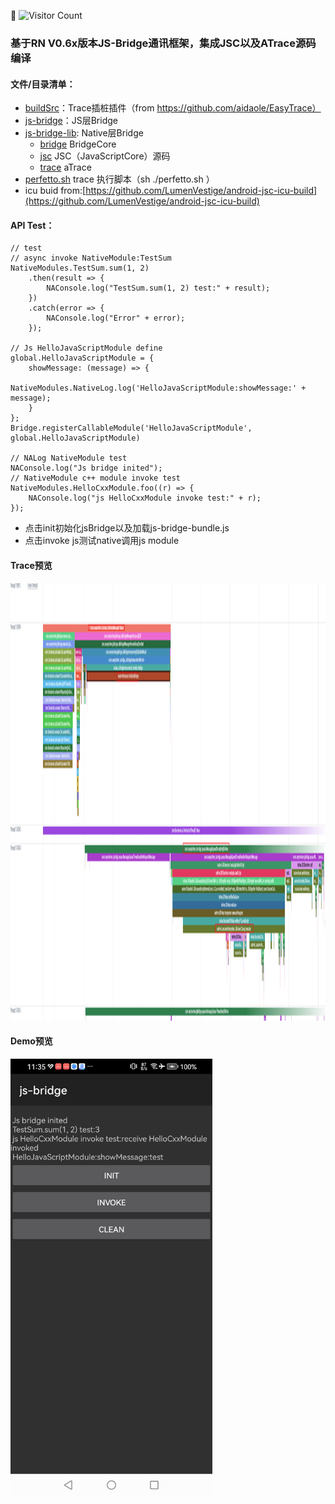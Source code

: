 
<p>
  <strong>👀</strong>
  <img src="https://profile-counter.glitch.me/LumenVestige.RNJsBridgeWithJSCSourceCompile/count.svg" alt="Visitor Count"  width="120"/>
</p>

### 基于RN V0.6x版本JS-Bridge通讯框架，集成JSC以及ATrace源码编译


#### 文件/目录清单： 
+ [buildSrc](buildSrc)：Trace插桩插件（from https://github.com/aidaole/EasyTrace）
+ [js-bridge](js-bridge)：JS层Bridge
+ [js-bridge-lib](js-bridge-lib): Native层Bridge
  + [bridge](js-bridge-lib/src/main/cpp/bridge) BridgeCore
  + [jsc](js-bridge-lib/src/main/cpp/jsc) JSC（JavaScriptCore）源码
  + [trace](js-bridge-lib/src/main/cpp/trace) aTrace
+ [perfetto.sh](perfetto.sh) trace 执行脚本（sh ./perfetto.sh ）
+ icu buid from:[https://github.com/LumenVestige/android-jsc-icu-build](https://github.com/LumenVestige/android-jsc-icu-build)
#### API Test：
```
// test
// async invoke NativeModule:TestSum
NativeModules.TestSum.sum(1, 2)
    .then(result => {
        NAConsole.log("TestSum.sum(1, 2) test:" + result);
    })
    .catch(error => {
        NAConsole.log("Error" + error);
    });

// Js HelloJavaScriptModule define
global.HelloJavaScriptModule = {
    showMessage: (message) => {
        NativeModules.NativeLog.log('HelloJavaScriptModule:showMessage:' + message);
    }
};
Bridge.registerCallableModule('HelloJavaScriptModule', global.HelloJavaScriptModule)

// NALog NativeModule test
NAConsole.log("Js bridge inited");
// NativeModule c++ module invoke test
NativeModules.HelloCxxModule.foo((r) => {
    NAConsole.log("js HelloCxxModule invoke test:" + r);
});

```
+ 点击init初始化jsBridge以及加载js-bridge-bundle.js
+ 点击invoke js测试native调用js module
#### Trace预览
<img src="source/trace.png" alt="trace"  height="700">

#### Demo预览
<img src="source/demo.png" alt="demo"  height="700">



